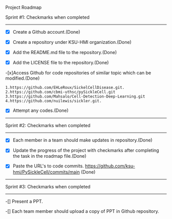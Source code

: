 Project Roadmap

Sprint #1: Checkmarks when completed
***

-[x] Create a Github account.(Done)

-[x] Create a repository under KSU-HMI organization.(Done)

-[x] Add the README.md file to the repository.(Done)

-[x] Add the LICENSE file to the repository.(Done)

-[x]Access Github for code repositories of similar topic which can be modified.(Done)
         
    1.https://github.com/EHLeRoux/SickelCellDisease.git.
    2.https://github.com/cbmi-uthsc/pySickleCell.git
    3.https://github.com/Mahsalo/Cell-Detection-Deep-Learning.git
    4.https://github.com/nuilewis/sickler.git.
    
-[X] Attempt any codes.(Done)

***  
Sprint #2: Checkmarks when completed
***  

-[X] Each member in a team should make updates in repository.(Done)

-[X] Update the progress of the project with checkmarks after completing the task in the roadmap file.(Done)

-[X] Paste the URL's to code commits.
https://github.com/ksu-hmi/PySickleCell/commits/main (Done)

***
Sprint #3: Checkmarks when completed
***  

-[] Present a PPT.

-[] Each team member should upload a copy of PPT in Github repository.
